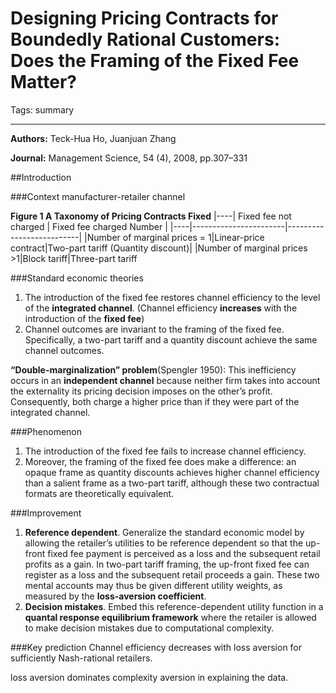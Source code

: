 ﻿# Designing Pricing Contracts for Boundedly Rational Customers: Does the Framing of the Fixed Fee Matter?

Tags: summary

---

**Authors:** Teck-Hua Ho, Juanjuan Zhang

**Journal:** Management Science, 54 (4), 2008, pp.307–331

##Introduction

###Context
manufacturer-retailer channel

**Figure 1 A Taxonomy of Pricing Contracts Fixed**
|----| Fixed fee not charged | Fixed fee charged Number |
|----|-----------------------|--------------------------|
|Number of marginal prices = 1|Linear-price contract|Two-part tariff (Quantity discount)|
|Number of marginal prices >1|Block tariff|Three-part tariff

###Standard economic theories
1. The introduction of the fixed fee restores channel
efficiency to the level of the **integrated channel**. (Channel efficiency **increases** with the introduction of the **fixed fee**)
2. Channel outcomes are invariant to the framing of
the fixed fee. Specifically, a two-part tariff and a quantity discount achieve the same channel outcomes.

**“Double-marginalization” problem**(Spengler 1950): 
This inefficiency occurs in an **independent channel** because neither firm takes into account the externality its pricing decision imposes on the other’s profit. Consequently, both charge a higher price than if they were part of the integrated channel.

###Phenomenon
1. The introduction of the fixed fee fails to increase channel efficiency. 
2. Moreover, the framing of the fixed fee does make a difference: an opaque frame as quantity discounts achieves higher channel efficiency than a salient frame as a two-part tariff, although these two contractual formats are theoretically equivalent.

###Improvement
1. **Reference dependent**. Generalize the standard economic model by allowing the retailer’s utilities to be reference dependent so that the up-front fixed fee payment is perceived as a loss and the subsequent retail profits as a gain. 
In two-part tariff framing, the up-front fixed fee can register as a loss and the subsequent retail proceeds a gain. These two mental accounts may thus be given different utility weights, as measured by the **loss-aversion coefficient**.
2. **Decision mistakes**. Embed this reference-dependent utility function in a **quantal response equilibrium framework** where the retailer is allowed to make decision mistakes due to computational complexity.

###Key prediction
Channel efficiency decreases with loss aversion for sufficiently Nash-rational retailers. 

loss aversion dominates complexity aversion in explaining the data.






